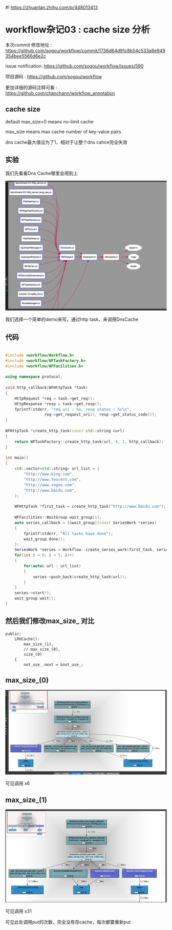 #! https://zhuanlan.zhihu.com/p/448013413
# workflow杂记03 : cache size 分析

本次commit 修改地址 : https://github.com/sogou/workflow/commit/1736d64d91c8b54c533a6e949354bee5566d6e2c

issue notification: https://github.com/sogou/workflow/issues/590

项目源码 : https://github.com/sogou/workflow

更加详细的源码注释可看 : https://github.com/chanchann/workflow_annotation

## cache size 

default max_size=0 means no-limit cache

max_size means max cache number of key-value pairs

dns cache最大值设为了1，相对于让整个dns cahce完全失效

## 实验

我们先看看Dns Cache哪里会用到上

![dns cache 01](./pics/dns_cache_01.png)

我们选择一个简单的demo来写，通过http task，来调用DnsCache

## 代码

```cpp

#include <workflow/Workflow.h>
#include <workflow/WFTaskFactory.h>
#include <workflow/WFFacilities.h>

using namespace protocol;

void http_callback(WFHttpTask *task)
{
    HttpRequest *req = task->get_req();
    HttpResponse *resp = task->get_resp();
    fprintf(stderr, "req uri : %s, resp status : %s\n",
                 req->get_request_uri(), resp->get_status_code());
}

WFHttpTask *create_http_task(const std::string &url)
{
    return WFTaskFactory::create_http_task(url, 4, 2, http_callback);
}

int main()
{
    std::vector<std::string> url_list = {
        "http://www.bing.com",
        "http://www.tencent.com",
        "http://www.sogou.com",
        "http://www.baidu.com", 
    };

    WFHttpTask *first_task = create_http_task("http://www.baidu.com");

    WFFacilities::WaitGroup wait_group(1);
    auto series_callback = [&wait_group](const SeriesWork *series)
    {
        fprintf(stderr, "All tasks have done");
        wait_group.done();
    };
    SeriesWork *series = Workflow::create_series_work(first_task, series_callback);
    for(int i = 0; i < 5; i++) 
    {
        for(auto& url : url_list) 
        {
            series->push_back(create_http_task(url));
        }
    }   
    series->start();
    wait_group.wait();
}
```

## 然后我们修改max_size_ 对比

```
public:
	LRUCache():
		max_size_(1),
		// max_size_(0),
		size_(0)
	{
		not_use_.next = &not_use_;
```

## max_size_(0)

![dns cache 02](./pics/dns_cache_02.png)

可见调用 x6

## max_size_(1)

![dns cache 03](./pics/dns_cache_03.png)

可见调用 x31

可见此处调用put的次数，完全没有存cache，每次都要重新put



